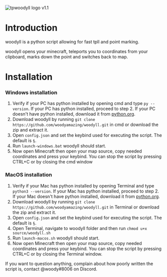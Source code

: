 ![tpwoodyll logo](https://github.com/woodyamazing/tpwoodyLL/blob/main/woodyll.png?raw=true)
v1.1

# Introduction

woodyll is a python script allowing for fast tpll and point marking.

woodyll opens your minecraft, teleports you to coordinates from your clipboard, marks down the point and switches back to map.

# Installation
### Windows installation
1. Verify if your PC has python installed by opening cmd and type `py --version`. If your PC has python installed, proceed to step 2. If your PC doesn't have python installed, download it from [python.org](https://www.python.org/downloads/).
2. Download woodyll by running `git clone https://github.com/woodyamazing/woodyll.git` in cmd or download the zip and extract it.
3. Open `config.json` and set the keybind used for executing the script. The default is `§`.
4. Run `launch-windows.bat` woodyll should start.
5.  Now open Minecraft then open your map source, copy needed coordinates and press your keybind. You can stop the script by pressing CTRL+C or by closing the cmd window

### MacOS installation
1. Verify if your Mac has python installed by opening Terminal and type `python3 --version`. If your Mac has python installed, proceed to step 2. If your Mac doesn't have python installed, download it from [python.org](https://www.python.org/downloads/).
2. Download woodyll by running `git clone https://github.com/woodyamazing/woodyll.git` in Terminal or download the zip and extract it.
3. Open `config.json` and set the keybind used for executing the script. The default is `§`.
4. Open Terminal, navigate to woodyll folder and then run `chmod u+x source/woodyll.sh`
5. Run `launch-macos.sh` woodyll should start.
6. Now open Minecraft then open your map source, copy needed coordinates and press your keybind. You can stop the script by pressing CTRL+C or by closing the Terminal window.

If you want to question anything, complain about how poorly written the script is, contact @woody#8006 on Discord.
